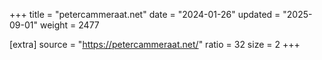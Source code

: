+++
title = "petercammeraat.net"
date = "2024-01-26"
updated = "2025-09-01"
weight = 2477

[extra]
source = "https://petercammeraat.net/"
ratio = 32
size = 2
+++
